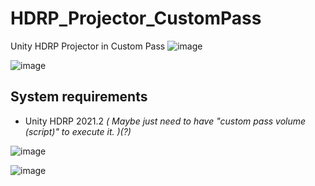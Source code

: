 # HDRP_Projector_CustomPass
Unity HDRP Projector in Custom Pass
![image](https://github.com/FunsTW/HDRP_Projector_CustomPass/blob/main/SceneVeiw.jpg?raw=true)

![image](https://github.com/FunsTW/HDRP_Projector_CustomPass/blob/main/ShaderGraph.png?raw=true)

## System requirements
* Unity HDRP 2021.2 *( Maybe just need to have "custom pass volume (script)" to execute it. )(?)*

![image](https://github.com/FunsTW/HDRP_Projector_CustomPass/blob/main/ProjectorScript.jpg?raw=true)

![image](https://github.com/FunsTW/HDRP_Projector_CustomPass/blob/main/CustomPass.jpg?raw=true)
